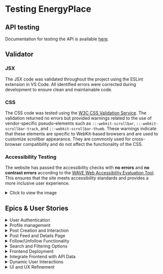 # Testing EnergyPlace

## API testing

Documentation for testing the API is available [here](https://github.com/Malinchristina/EnergyPlace-API/blob/main/README.md#testing).

## Validator

### JSX 

The JSX code was validated throughout the project using the ESLint extension in VS Code. All identified errors were corrected during development to ensure clean and maintainable code.

### CSS

The CSS code was tested using the [W3C CSS Validation Service](https://jigsaw.w3.org/css-validator/#validate_by_input). The validation returned no errors but provided warnings related to the use of vendor-specific pseudo-elements such as `::-webkit-scrollbar`, `::-webkit-scrollbar-track`, and `::-webkit-scrollbar-thumb`. These warnings indicate that these elements are specific to WebKit-based browsers and are used to customize scrollbar appearance. They are commonly used for cross-browser compatibility and do not affect the functionality of the CSS.

### Accessibility Testing

The website has passed the accessibility checks with **no errors** and **no contrast errors** according to the [WAVE Web Accessibility Evaluation Tool](https://wave.webaim.org/). This ensures that the site meets accessibility standards and provides a more inclusive user experience.

<details>
  <summary>Click to view the image</summary>
  
  ![Wave Accessibility Test](documentation/test_images/wave.png)
  
</details>


## Epics & User Stories

<details>
  <summary>User Authentication</summary>

  [GitHub Issue Link](https://github.com/Malinchristina/energyplace-frontend/issues/1)


| TC ID   | US # | Title                                        | Pass as expected |
|---------|------|----------------------------------------------|------------------|
| EPIC #1 |      |                                              |                  |
| TC1     | 10   | Register an account                          | Yes              |
| TC2     | 11   | Log in to my account                         | Yes              |
| TC3     | 39   | Logged in status                             | Yes              |
| TC4     | 40   | Refreshing access tokens                     | Yes              |
| TC5     | 46   | Redirect User Based on Authentication Status | Yes              |


</details>

<details>
  <summary>Profile management</summary>

  [GitHub Issue Link](https://github.com/Malinchristina/energyplace-frontend/issues/38)

| TC ID    | US # | Title                                        | Pass as expected |
|----------|------|----------------------------------------------|------------------|
| EPIC #38 |      |                                              |                  |
| TC6      | 12   | Redirect User Based on Authentication Status | Yes              |
| TC7      | 43   | View others profile                          | Yes              |

</details>

<details>
  <summary>Post Creation and Interaction</summary>

  [GitHub Issue Link](https://github.com/Malinchristina/energyplace-frontend/issues/3)

| TC ID   | US # | Title                   | Pass as expected |
|---------|------|-------------------------|------------------|
| EPIC #3 |      |                         |                  |
| TC8     | 15   | Create a post           | Yes              |
| TC9     | 16   | Edit or delete post     | Yes              |
| TC10    | 17   | Like a post             | Yes              |
| TC11    | 32   | Add comment on a post   | Yes              |
| TC12    | 33   | Edit comment on a post  | Yes              |
| TC13    | 34   | Edit comment on a post  | Yes              |
| TC14    | 35   | Edit comment on a post  | Yes              |
| TC15    | 44   | Add categories on posts | Yes              |
| TC16    | 45   | Add location to post    | Yes              |

</details>

<details>
  <summary>Post Feed and Details Page</summary>

  [GitHub Issue Link](https://github.com/Malinchristina/energyplace-frontend/issues/2)

| TC ID   | US # | Title                    | Pass as expected |
|---------|------|--------------------------|------------------|
| EPIC #2 |      |                          |                  |
| TC17    | 13   | View post feed           | Yes              |
| TC18    | 14   | View post details        | Yes              |
| TC19    | 36   | Infinite scroll          | Yes              |
| TC20    | 42   | Display Most Liked Posts | Yes              |


</details>

<details>
  <summary>Follow/Unfollow Functionality</summary>

  [GitHub Issue Link](https://github.com/Malinchristina/energyplace-frontend/issues/4)

| TC ID   | US # | Title           | Pass as expected |
|---------|------|-----------------|------------------|
| EPIC #4 |      |                 |                  |
| TC21    | 18   | Follow a user   | Yes              |
| TC22    | 19   | Unfollow a user | Yes              |

</details>

<details>
  <summary>Search and Filtering Options</summary>

  [GitHub Issue Link](https://github.com/Malinchristina/energyplace-frontend/issues/5)

| TC ID   | US # | Title                       | Pass as expected |
|---------|------|-----------------------------|------------------|
| EPIC #5 |      |                             |                  |
| TC23    | 21   | Search for posts by keyword | Yes              |
| TC24    | 22   | Filter posts by location    | Yes              |
| TC25    | 23   | Filter posts by category    | Yes              |

</details>

<details>
  <summary>Frontend Deployment</summary>

  [GitHub Issue Link](https://github.com/Malinchristina/energyplace-frontend/issues/6)

</details>

<details>
  <summary>Integrate Frontend with API Data</summary>

  [GitHub Issue Link](https://github.com/Malinchristina/energyplace-frontend/issues/7)

| TC ID   | US # | Title                                | Pass as expected |
|---------|------|--------------------------------------|------------------|
| EPIC #7 |      |                                      |                  |
| TC27    | 25   | Fetch and display posts from the API | Yes              |
| TC28    | 26   | Submit data to the API               | Yes              |

</details>

<details>
  <summary>Dynamic User Interactions</summary>

  [GitHub Issue Link](https://github.com/Malinchristina/energyplace-frontend/issues/8)

| TC ID   | US # | Title                                 | Pass as expected |
|---------|------|---------------------------------------|------------------|
| EPIC #8 |      |                                       |                  |
| TC29    | 27   | Like or comment on posts in real-time | Yes              |
| TC30    | 28   | Follow/unfollow users dynamically     | Yes              |

</details>

<details>
  <summary>UI and UX Refinement</summary>

  [GitHub Issue Link](https://github.com/Malinchristina/energyplace-frontend/issues/9)

| TC ID   | US # | Title                              | Pass as expected |
|---------|------|------------------------------------|------------------|
| EPIC #9 |      |                                    |                  |
| TC31    | 29   | Ensure mobile responsiveness       | Yes              |
| TC32    | 30   | Enhance navigation for ease of use | Yes              |
| TC33    | 37   | Routing                            | Yes              |
| TC34    | 47   | Display page not found             | Yes              |
| TC35    | 49   | About page                         | Yes              |


</details>
